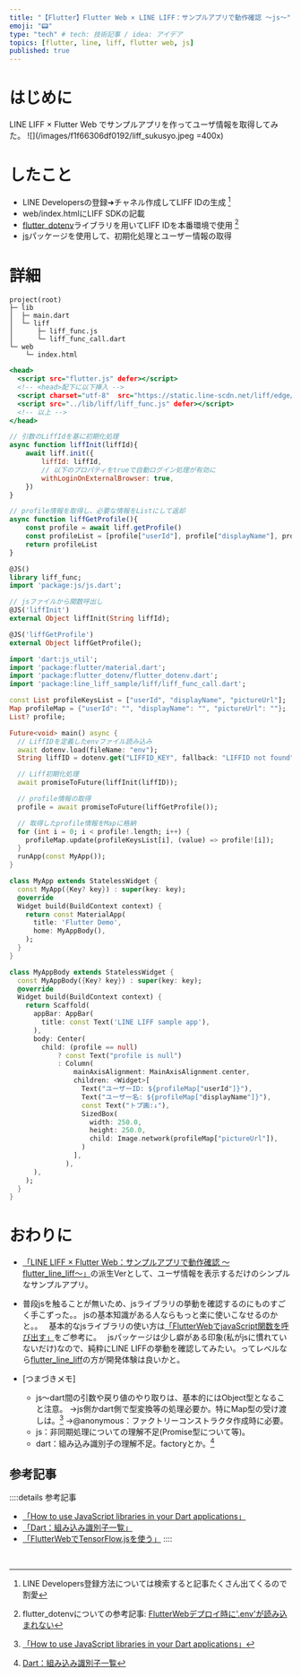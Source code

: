```yaml
---
title: "【Flutter】Flutter Web × LINE LIFF：サンプルアプリで動作確認 〜js〜"
emoji: "📟"
type: "tech" # tech: 技術記事 / idea: アイデア
topics: [flutter, line, liff, flutter web, js]
published: true
---
```


# はじめに
LINE LIFF × Flutter Web でサンプルアプリを作ってユーザ情報を取得してみた。
![](/images/f1f66306df0192/liff_sukusyo.jpeg =400x)

# したこと
- LINE Developersの登録➜チャネル作成してLIFF IDの生成 [^1]
- web/index.htmlにLIFF SDKの記載
- [flutter_dotenv](https://pub.dev/packages/flutter_dotenv)ライブラリを用いてLIFF IDを本番環境で使用 [^2]
- [js](https://pub.dev/packages/js)パッケージを使用して、初期化処理とユーザー情報の取得

# 詳細

```yaml:使用するフォルダ構成
project(root)
├─ lib
│  ├─ main.dart
│  └─ liff
│      ├─ liff_func.js
│      └─ liff_func_call.dart
└─ web
    └─ index.html
```

```html:index.html
<head>
  <script src="flutter.js" defer></script>
  <!-- <head>配下に以下挿入 -->
  <script charset="utf-8"  src="https://static.line-scdn.net/liff/edge/versions/2.20.3/sdk.js"></script>
  <script src="../lib/liff/liff_func.js" defer></script>
  <!-- 以上 -->
</head>
```

```js:liff_func.js
// 引数のLiffIdを基に初期化処理
async function liffInit(liffId){
    await liff.init({
        liffId: liffId,
        // 以下のプロパティをtrueで自動ログイン処理が有効に
        withLoginOnExternalBrowser: true,
    })
}

// profile情報を取得し、必要な情報をListにして返却
async function liffGetProfile(){
    const profile = await liff.getProfile()
    const profileList = [profile["userId"], profile["displayName"], profile["pictureUrl"]]
    return profileList
}
```

```dart:liff_func_call.dart
@JS()
library liff_func;
import 'package:js/js.dart';

// jsファイルから関数呼出し
@JS('liffInit')
external Object liffInit(String liffId);

@JS('liffGetProfile')
external Object liffGetProfile();
```

```dart:main.dart
import 'dart:js_util';
import 'package:flutter/material.dart';
import 'package:flutter_dotenv/flutter_dotenv.dart';
import 'package:line_liff_sample/liff/liff_func_call.dart';

const List profileKeysList = ["userId", "displayName", "pictureUrl"];
Map profileMap = {"userId": "", "displayName": "", "pictureUrl": ""};
List? profile;

Future<void> main() async {
  // LiffIDを定義したenvファイル読み込み
  await dotenv.load(fileName: "env");
  String liffID = dotenv.get("LIFFID_KEY", fallback: "LIFFID not found");

  // Liff初期化処理
  await promiseToFuture(liffInit(liffID));

  // profile情報の取得
  profile = await promiseToFuture(liffGetProfile());

  // 取得したprofile情報をMapに格納
  for (int i = 0; i < profile!.length; i++) {
    profileMap.update(profileKeysList[i], (value) => profile![i]);
  }
  runApp(const MyApp());
}

class MyApp extends StatelessWidget {
  const MyApp({Key? key}) : super(key: key);
  @override
  Widget build(BuildContext context) {
    return const MaterialApp(
      title: 'Flutter Demo',
      home: MyAppBody(),
    );
  }
}

class MyAppBody extends StatelessWidget {
  const MyAppBody({Key? key}) : super(key: key);
  @override
  Widget build(BuildContext context) {
    return Scaffold(
      appBar: AppBar(
        title: const Text('LINE LIFF sample app'),
      ),
      body: Center(
        child: (profile == null)
            ? const Text("profile is null")
            : Column(
                mainAxisAlignment: MainAxisAlignment.center,
                children: <Widget>[
                  Text("ユーザーID: ${profileMap["userId"]}"),
                  Text("ユーザー名: ${profileMap["displayName"]}"),
                  const Text("トプ画:↓"),
                  SizedBox(
                    width: 250.0,
                    height: 250.0,
                    child: Image.network(profileMap["pictureUrl"]),
                  )
                ],
              ),
      ),
    );
  }
}
```


# おわりに
- [「LINE LIFF × Flutter Web：サンプルアプリで動作確認 〜flutter_line_liff〜」]()の派生Verとして、ユーザ情報を表示するだけのシンプルなサンプルアプリ。
&nbsp;

- 普段jsを触ることが無いため、jsライブラリの挙動を確認するのにものすごく手こずった。。
jsの基本知識がある人ならもっと楽に使いこなせるのかと。。
&nbsp;
基本的なjsライブラリの使い方は[「FlutterWebでjavaScript関数を呼び出す」](https://zenn.dev/tsukatsuka1783/articles/5635db7b9b08d4)をご参考に。
&nbsp;
jsパッケージは少し癖がある印象(私がjsに慣れていないだけ)なので、純粋にLINE LIFFの挙動を確認してみたい。ってレベルなら[flutter_line_liff](https://pub.dev/packages/flutter_line_liff)の方が開発体験は良いかと。
&nbsp;

- [つまづきメモ]
  - js〜dart間の引数や戻り値のやり取りは、基本的にはObject型となること注意。
    →js側かdart側で型変換等の処理必要か。特にMap型の受け渡しは。[^3]
    →@anonymous：ファクトリーコンストラクタ作成時に必要。
  - js：非同期処理についての理解不足(Promise型について等)。
  - dart：組み込み識別子の理解不足。factoryとか。[^4]
&nbsp;


## 参考記事
::::details 参考記事
- [「How to use JavaScript libraries in your Dart applications」](https://codeburst.io/how-to-use-javascript-libraries-in-your-dart-applications-e44668b8595d)
- [「Dart：組み込み識別子一覧」](https://www.cresc.co.jp/tech/java/Google_Dart2/language/keywords/keywords.html)
- [「FlutterWebでTensorFlow.jsを使う」](https://zenn.dev/yhakamay/articles/f3f82fc0089a0f)
::::

&nbsp;
[^1]: LINE Developers登録方法については検索すると記事たくさん出てくるので割愛
[^2]: flutter_dotenvについての参考記事: [FlutterWebデプロイ時に'.env'が読み込まれない](https://zenn.dev/tsukatsuka1783/articles/64c9e06d516a3e)
[^3]: [「How to use JavaScript libraries in your Dart applications」](https://codeburst.io/how-to-use-javascript-libraries-in-your-dart-applications-e44668b8595d)
[^4]: [Dart：組み込み識別子一覧](https://www.cresc.co.jp/tech/java/Google_Dart2/language/keywords/keywords.html)